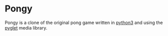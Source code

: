 Pongy
===

Pongy is a clone of the original pong game written in
[python3](https://www.python.org) and using the [pyglet](http://www.pyglet.org)
media library.
